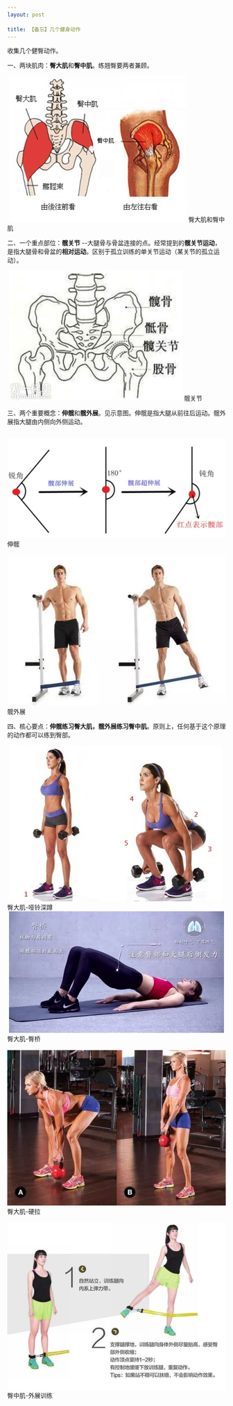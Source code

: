 ```yaml
---
layout: post

title: 【备忘】几个健身动作
---
```

收集几个健臀动作。


一、两块肌肉：**臀大肌**和**臀中肌**。练翘臀要两者兼顾。

<div class="center">
  <img src="/images/posts/2017-11-09/臀部.jpg" alt="臀大肌和臀中肌" />
 臀大肌和臀中肌
</div>

二、一个重点部位：**髋关节** --大腿骨与骨盆连接的点。经常提到的**髋关节运动**，是指大腿骨和骨盆的**相对运动**。区别于孤立训练的单关节运动（某关节的孤立运动）。

<div class="center">
  <img src="/images/posts/2017-11-09/髋关节.jpg" alt= "髋关节" />
 髋关节
</div>



三、两个重要概念：**伸髋**和**髋外展**。见示意图。伸髋是指大腿从前往后运动。髋外展指大腿由内侧向外侧运动。

<div class="center">
  <img src="/images/posts/2017-11-09/伸髋.jpg" alt="伸髋" />
 伸髋
</div>

<div class="center">
  <img src="/images/posts/2017-11-09/外展.jpg" alt="髋外展" />
 髋外展
</div>

四、核心要点：**伸髋练习臀大肌，髋外展练习臀中肌**。原则上，任何基于这个原理的动作都可以练到臀部。

<div class="center">
  <img src="/images/posts/2017-11-09/哑铃深蹲.jpg" alt="臀大肌-哑铃深蹲" />
 臀大肌-哑铃深蹲
</div>

<div class="center">
  <img src="/images/posts/2017-11-09/臀桥.jpeg" alt="臀大肌-臀桥" />
 臀大肌-臀桥
</div>

<div class="center">
  <img src="/images/posts/2017-11-09/硬拉.jpeg" alt="臀大肌-硬拉" />
 臀大肌-硬拉
</div>

<div class="center">
  <img src="/images/posts/2017-11-09/臀中肌训练.jpg" alt="臀中肌-外展训练" />
 臀中肌-外展训练
</div>
